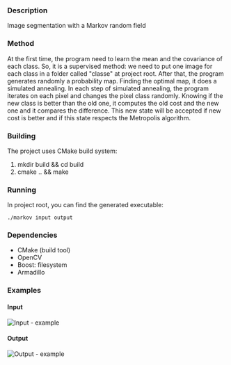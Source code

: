 ### Description

Image segmentation with a Markov random field

### Method

At the first time, the program need to learn the mean and the covariance of
each class. So, it is a supervised method: we need to put one image for each
class in a folder called "classe" at project root. After that, the program
generates randomly a probability map. Finding the optimal map, it does a
simulated annealing. In each step of simulated annealing, the program iterates
on each pixel and changes the pixel class randomly. Knowing if the new class is
better than the old one, it computes the old cost and the new one and it
compares the difference. This new state will be accepted if new cost is better
and if this state respects the Metropolis algorithm.

### Building

The project uses CMake build system:

1. mkdir build && cd build
2. cmake .. && make

### Running

In project root, you can find the generated executable:

    ./markov input output

### Dependencies

* CMake (build tool)
* OpenCV
* Boost: filesystem
* Armadillo

### Examples

#### Input

![Input - example](https://raw.githubusercontent.com/ixartz/Markov-segmentation/master/input/1840_paris_crop.png)

#### Output
![Output - example](http://ixartz.github.io/Markov-segmentation/output-markov.png)
